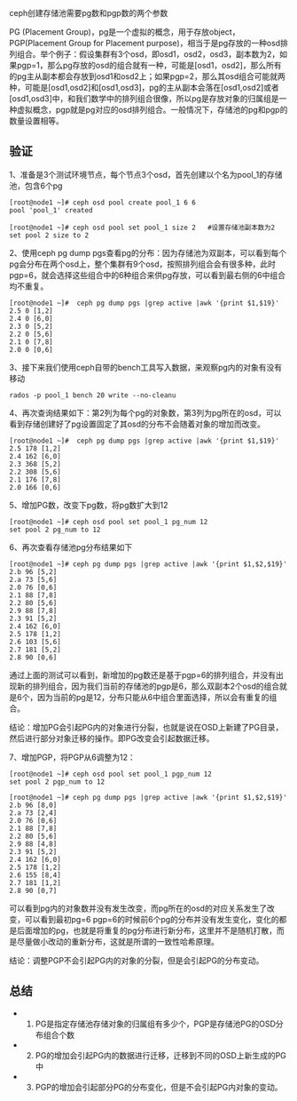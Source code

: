ceph创建存储池需要pg数和pgp数的两个参数

PG (Placement Group)，pg是一个虚拟的概念，用于存放object，PGP(Placement Group for Placement purpose)，相当于是pg存放的一种osd排列组合。举个例子：假设集群有3个osd，即osd1，osd2，osd3，副本数为2，如果pgp=1，那么pg存放的osd的组合就有一种，可能是[osd1，osd2]，那么所有的pg主从副本都会存放到osd1和osd2上；如果pgp=2，那么其osd组合可能就两种，可能是[osd1,osd2]和[osd1,osd3]，pg的主从副本会落在[osd1,osd2]或者[osd1,osd3]中，和我们数学中的排列组合很像，所以pg是存放对象的归属组是一种虚拟概念，pgp就是pg对应的osd排列组合。一般情况下，存储池的pg和pgp的数量设置相等。


验证
---

1、准备是3个测试环境节点，每个节点3个osd，首先创建以个名为pool_1的存储池，包含6个pg
```
[root@node1 ~]# ceph osd pool create pool_1 6 6
pool 'pool_1' created

[root@node1 ~]# ceph osd pool set pool_1 size 2   #设置存储池副本数为2
set pool 2 size to 2
```

2、使用ceph pg dump pgs查看pg的分布：因为存储池为双副本，可以看到每个pg会分布在两个osd上，整个集群有9个osd，按照排列组合会有很多种，此时pgp=6，就会选择这些组合中的6种组合来供pg存放，可以看到最右侧的6中组合均不重复。
```
[root@node1 ~]#  ceph pg dump pgs |grep active |awk '{print $1,$19}'
2.5 0 [1,2]
2.4 0 [6,0]
2.3 0 [5,2]
2.2 0 [5,6]
2.1 0 [7,8]
2.0 0 [0,6]
```

3、接下来我们使用ceph自带的bench工具写入数据，来观察pg内的对象有没有移动
```
rados -p pool_1 bench 20 write --no-cleanu
```

4、再次查询结果如下：第2列为每个pg的对象数，第3列为pg所在的osd，可以看到存储创建好了pg设置固定了其osd的分布不会随着对象的增加而改变。
```
[root@node1 ~]#  ceph pg dump pgs |grep active |awk '{print $1,$19}'
2.5 178 [1,2]
2.4 162 [6,0]
2.3 368 [5,2]
2.2 308 [5,6]
2.1 176 [7,8]
2.0 166 [0,6]
```

5、增加PG数，改变下pg数，将pg数扩大到12
```
[root@node1 ~]# ceph osd pool set pool_1 pg_num 12
set pool 2 pg_num to 12
```

6、再次查看存储池pg分布结果如下
```
[root@node1 ~]# ceph pg dump pgs |grep active |awk '{print $1,$2,$19}'
2.b 96 [5,2]
2.a 73 [5,6]
2.0 76 [0,6]
2.1 88 [7,8]
2.2 80 [5,6]
2.9 88 [7,8]
2.3 91 [5,2]
2.4 162 [6,0]
2.5 178 [1,2]
2.6 103 [5,6]
2.7 181 [5,2]
2.8 90 [0,6]
```
通过上面的测试可以看到，新增加的pg数还是基于pgp=6的排列组合，并没有出现新的排列组合，因为我们当前的存储池的pgp是6，那么双副本2个osd的组合就是6个，因为当前的pg是12，分布只能从6中组合里面选择，所以会有重复的组合。

结论：增加PG会引起PG内的对象进行分裂，也就是说在OSD上新建了PG目录，然后进行部分对象迁移的操作。即PG改变会引起数据迁移。

7、增加PGP，将PGP从6调整为12：
```
[root@node1 ~]# ceph osd pool set pool_1 pgp_num 12
set pool 2 pgp_num to 12
     
[root@node1 ~]# ceph pg dump pgs |grep active |awk '{print $1,$2,$19}'
2.b 96 [8,0]
2.a 73 [2,4]
2.0 76 [0,6]
2.1 88 [7,8]
2.2 80 [5,6]
2.9 88 [4,8]
2.3 91 [5,2]
2.4 162 [6,0]
2.5 178 [1,2]
2.6 155 [8,4]
2.7 181 [1,2]
2.8 90 [0,7]
```
可以看到pg内的对象数并没有发生改变，而pg所在的osd的对应关系发生了改变，可以看到最初pg=6 pgp=6的时候前6个pg的分布并没有发生变化，变化的都是后面增加的pg，也就是将重复的pg分布进行新分布，这里并不是随机打散，而是尽量做小改动的重新分布，这就是所谓的一致性哈希原理。

结论：调整PGP不会引起PG内的对象的分裂，但是会引起PG的分布变动。

总结
---
- 1. PG是指定存储池存储对象的归属组有多少个，PGP是存储池PG的OSD分布组合个数
- 2. PG的增加会引起PG内的数据进行迁移，迁移到不同的OSD上新生成的PG中
- 3. PGP的增加会引起部分PG的分布变化，但是不会引起PG内对象的变动。
